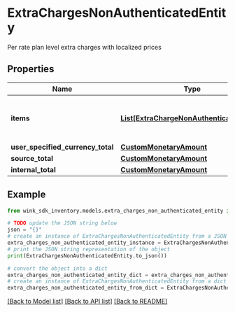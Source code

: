 # ExtraChargesNonAuthenticatedEntity

Per rate plan level extra charges with localized prices

## Properties

Name | Type | Description | Notes
------------ | ------------- | ------------- | -------------
**items** | [**List[ExtraChargeNonAuthenticatedEntity]**](ExtraChargeNonAuthenticatedEntity.md) | List of extra charges that applies to the rate plan. | [optional] 
**user_specified_currency_total** | [**CustomMonetaryAmount**](CustomMonetaryAmount.md) |  | [optional] 
**source_total** | [**CustomMonetaryAmount**](CustomMonetaryAmount.md) |  | [optional] 
**internal_total** | [**CustomMonetaryAmount**](CustomMonetaryAmount.md) |  | [optional] 

## Example

```python
from wink_sdk_inventory.models.extra_charges_non_authenticated_entity import ExtraChargesNonAuthenticatedEntity

# TODO update the JSON string below
json = "{}"
# create an instance of ExtraChargesNonAuthenticatedEntity from a JSON string
extra_charges_non_authenticated_entity_instance = ExtraChargesNonAuthenticatedEntity.from_json(json)
# print the JSON string representation of the object
print(ExtraChargesNonAuthenticatedEntity.to_json())

# convert the object into a dict
extra_charges_non_authenticated_entity_dict = extra_charges_non_authenticated_entity_instance.to_dict()
# create an instance of ExtraChargesNonAuthenticatedEntity from a dict
extra_charges_non_authenticated_entity_from_dict = ExtraChargesNonAuthenticatedEntity.from_dict(extra_charges_non_authenticated_entity_dict)
```
[[Back to Model list]](../README.md#documentation-for-models) [[Back to API list]](../README.md#documentation-for-api-endpoints) [[Back to README]](../README.md)


